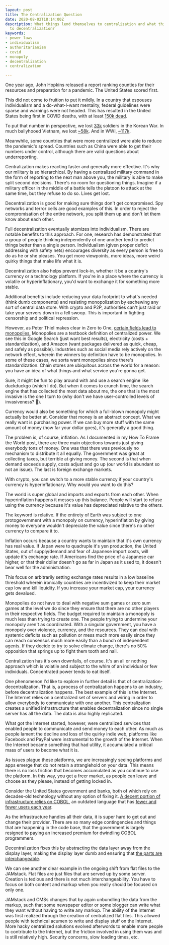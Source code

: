 ```yaml
---
layout: post
title: The Centralization Question
date: 2020-08-02T18:14:00Z
description: What things lend themselves to centralization and what things lend themselves
  to decentralization?
keywords:
- power laws
- individualism
- authoritarianism
- covid
- monopoly
- decentralization
- centralization

---
```

One year ago, John Hopkins released a report ranking counties for their resources and preparation for a pandemic. The United States scored first.

This did not come to fruition to put it mildly. In a country that espouses individualism and a do-what-I-want mentality, federal guidelines were sparse and warnings were not headed. This has resulted in the United States being first in COVID deaths, with at least [150k dead](https://coronavirus.jhu.edu/map.html).

To put that number in perspective, we lost [33k](https://www.cbsnews.com/news/how-many-americans-died-in-korea/) soldiers in the Korean War. In much ballyhooed Vietnam, we lost [\~58k](https://www.archives.gov/research/military/vietnam-war/casualty-statistics). And in WWI, [\~117k](https://www.britannica.com/event/World-War-I/Killed-wounded-and-missing).

Meanwhile, some countries that were more centralized were able to reduce the pandemic's spread. Countries such as China were able to get their numbers under control, although there are valid questions about underreporting.

Centralization makes reacting faster and generally more effective. It's why our military is so hierarchical. By having a centralized military command in the form of reporting to the next man above you, the military is able to make split second decisions. There's no room for questioning things. Imagine if a military officer in the middle of a battle tells the platoon to attack at the same time, but they refuse to do so. Lives get lost.

Decentralization is good for making sure things don't get compromised. Spy networks and terror cells are good examples of this. In order to reject the compromisation of the entire network, you split them up and don't let them know about each other.

Full decentralization eventually atomizes into individualism. There are notable benefits to this approach. For one, research has demonstrated that a group of people thinking independently of one another tend to predict things better than a single person. Individualism (given proper deficit addressing with safety nets) encourages diversity as every person is free to do as he or she pleases. You get more viewpoints, more ideas, more weird quirky things that make life what it is.

Decentralization also helps prevent lock-in, whether it be a country's currency or a technology platform. If you're in a place where the currency is volatile or hyperinflationary, you'd want to exchange it for something more stable.

Additional benefits include reducing your data footprint to what's needed (think dumb components) and resisting monopolization by eschewing any sort of central data store. With crypto and P2P, authorities can't just raid or take your servers down in a fell swoop. This is important in fighting censorship and political repression.

However, as Peter Thiel makes clear in Zero to One, [certain fields lead to monopolies.](https://www.investopedia.com/ask/answers/041415/what-are-common-examples-monopolistic-markets.asp) Monopolies are a textbook definition of centralized power. We see this in Google Search (just want best results), electricity (costs + standardization), and Amazon (want packages delivered as quick, cheap, and safely as possible). Industries such as social media rely actively on the network effect, wherein the winners by definition have to be monopolies. In some of these cases, we sorta want monopolies since there's standardization. Chain stores are ubiquitous across the world for a reason: you have an idea of what things and what service you're gonna get.

Sure, it might be fun to play around with and use a search engine like duckduckgo (which I do). But when it comes to crunch time, the search engine that has collected the most data about me, the one that is the most invasive is the one I turn to (why don't we have user-controlled levels of invasiveness? 🤔).

Currency would also be something for which a full-blown monopoly might actually be better at. Consider that money is an abstract concept. What we really want is purchasing power. If we can buy more stuff with the same amount of money (how far your dollar goes), it's generally a good thing.

The problem is, of course, inflation. As I documented in my How To Frame the World post, there are three main objections towards just giving everybody tons of money. One was that there was previously no mechanism to distribute it all equally. The government was great at collecting taxes, but terrible at giving money. The second is that when demand exceeds supply, costs adjust and go up (our world is abundant so not an issue). The last is foreign exchange markets.

With crypto, you can switch to a more stable currency if your country's currency is hyperinflationary. Why would you want to do this? 

The world is super global and imports and exports from each other. When hyperinflation happens it messes up this balance. People will start to refuse using the currency because it's value has depreciated relative to the others.

The keyword is relative. If the entirety of Earth was subject to one protogovernment with a monopoly on currency, hyperinflation by giving money to everyone wouldn't depreciate the value since there's no other currency to compare it to.

Inflation occurs because a country wants to maintain that it's own currency has real value. If Japan were to quadruple it's yen production, the United States, out of supply/demand and fear of Japanese import costs, will update it's exchange rate. If Americans find the price of a Japanese car higher, or that their dollar doesn't go as far in Japan as it used to, it doesn't bear well for the administration.

This focus on arbitrarily setting exchange rates results in a low baseline threshold wherein ironically countries are incentivized to keep their market cap low and kill liquidity. If you increase your market cap, your currency gets devalued.

 Monopolies do not have to deal with negative sum games or zero sum games at the level we do since they ensure that there are no other players in their respective fields. The budget required to maintain a monopoly is much less than trying to create one. The people trying to undermine your monopoly aren't as coordinated. With a singular government, you have a monopoly over violence, currency, and the resources. They can deal with systemic deficits such as pollution or mess much more easily since they can reach consensus much more easily than a bunch of independent agents. If they decide to try to solve climate change, there's no 50% opposition that springs up to fight them tooth and nail. 

Centralization has it's own downfalls, of course. It's an all or nothing approach which is volatile and subject to the whim of an individual or few individuals. Concentrated power tends to eat itself.

One phenomenon I'd like to explore in further detail is that of centralization-decentralization. That is, a process of centralization happens to an industry, before decentralization happens. The best example of this is the Internet. The Internet relies on a centralized set of servers and wiring in order to allow everybody to communicate with one another. This centralization creates a unified infrastructure that enables decentralization since no single server has all the data. The data is also highly replicated.

What got the Internet started, however, were centralized services that enabled people to communicate and send money to each other. As much as people lament the decline and loss of the quirky indie web, platforms like Facebook and PayPal were instrumental to the growth of the Internet. When the Internet became something that had utility, it accumulated a critical mass of users to become what it is.

As issues plague these platforms, we are increasingly seeing platforms and apps emerge that do not retain a stranglehold on your data. This means there is no loss friction that becomes accumulated as you continue to use the platform. In this way, you get a freer market, as people can leave and choose as they please, instead of getting locked in.

Consider the United States government and banks, both of which rely on decades-old technology without any option of fixing it. [A decent portion of infrastructure relies on COBOL](https://thenewstack.io/cobol-everywhere-will-maintain/), an outdated language that has [fewer and fewer users each year](https://pypl.github.io/PYPL.html).

As the infrastructure handles all their data, it is super hard to get out and change their provider. There are so many edge contingencies and things that are happening in the code base, that the government is largely resigned to paying an increased premium for dwindling COBOL programmers.

Decentralization fixes this by abstracting the data layer away from the display layer, making the display layer dumb and ensuring that [the parts are interchangeable](https://en.wikipedia.org/wiki/Eli_Whitney#Interchangeable_parts).

We can see another clear example in the ongoing shift from flat files to the JAMstack. Flat files are just files that are served up by some server. Creation is tedious and there is not much interchangeability. You have to focus on both content and markup when you really should be focused on only one.

JAMstack and CMSs changes that by again unbundling the data from the markup, such that some newspaper editor or some blogger can write what they want without having to write any markup. The ability of the Internet was first realized through the creation of centralized flat files. This allowed people with technical acumen to write and display stuff on the Internet. More hacky centralized solutions evolved afterwords to enable more people to contribute to the Internet, but the friction involved in using them was and is still relatively high. Security concerns, slow loading times, etc.